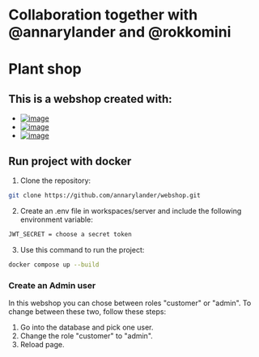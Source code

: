 # Collaboration together with @annarylander and @rokkomini


# Plant shop

## This is a webshop created with:
* [![image](https://user-images.githubusercontent.com/74114062/225089997-305ba6ac-2b07-4f85-9a8e-567dbb0c4b02.png)](https://reactjs.org/)
* [![image](https://user-images.githubusercontent.com/74114062/225088915-cbe6c029-7e8c-402b-b787-c23e577347e8.png)](https://www.typescriptlang.org/)
* [![image](https://user-images.githubusercontent.com/74114062/225089929-ed579508-0dd1-47e9-9f3a-52ab8506fe85.png)](https://www.mongodb.com/)


## Run project with docker

1. Clone the repository:

```bash
git clone https://github.com/annarylander/webshop.git
```

2. Create an .env file in workspaces/server and include the following environment variable:

```bash
JWT_SECRET = choose a secret token
```

3. Use this command to run the project:

```bash
docker compose up --build
```


### Create an Admin user

In this webshop you can chose between roles "customer" or "admin". 
To change between these two, follow these steps:

1. Go into the database and pick one user.
2. Change the role "customer" to "admin".
3. Reload page.
